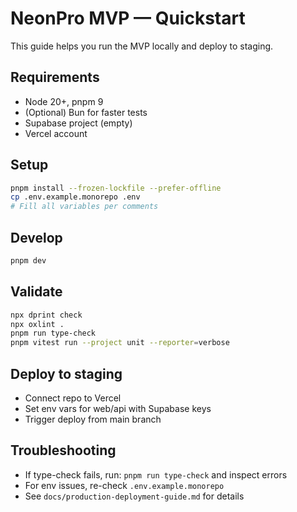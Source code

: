 # NeonPro MVP — Quickstart

This guide helps you run the MVP locally and deploy to staging.

## Requirements

- Node 20+, pnpm 9
- (Optional) Bun for faster tests
- Supabase project (empty)
- Vercel account

## Setup

```bash
pnpm install --frozen-lockfile --prefer-offline
cp .env.example.monorepo .env
# Fill all variables per comments
```

## Develop

```bash
pnpm dev
```

## Validate

```bash
npx dprint check
npx oxlint .
pnpm run type-check
pnpm vitest run --project unit --reporter=verbose
```

## Deploy to staging

- Connect repo to Vercel
- Set env vars for web/api with Supabase keys
- Trigger deploy from main branch

## Troubleshooting

- If type-check fails, run: `pnpm run type-check` and inspect errors
- For env issues, re-check `.env.example.monorepo`
- See `docs/production-deployment-guide.md` for details

